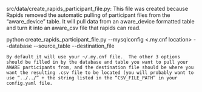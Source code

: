 src/data/create_rapids_participant_file.py:
	This file was created because Rapids removed the automatic pulling of participant files from the “aware_device” table.  It will pull data from an aware_device formatted table and turn it into an aware_csv file that rapids can read.

python create_rapids_participant_file.py --mysqlconfig <.my.cnf location> --database <database name> --source_table <tablename> --destination_file <full path of output file>

	By default it will use your ~/.my.cnf file.  The other 3 options should be filled in by the database and table you want to pull your AWARE participants from, and the destination file should be where you want the resulting .csv file to be located (you will probably want to use “../../” + the string listed in the “CSV_FILE_PATH” in your config.yaml file.